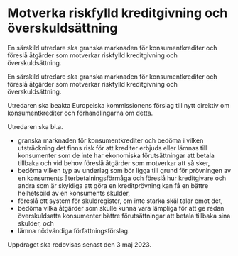 # Motverka riskfylld kreditgivning och överskuldsättning

En särskild utredare ska granska marknaden för konsumentkrediter och föreslå åtgärder som motverkar riskfylld kreditgivning och överskuldsättning.

En särskild utredare ska granska marknaden för konsumentkrediter och föreslå åtgärder som motverkar riskfylld kreditgivning och överskuldsättning.

Utredaren ska beakta Europeiska kommissionens förslag till nytt direktiv om konsumentkrediter och förhandlingarna om detta.

Utredaren ska bl.a.

* granska marknaden för konsumentkrediter och bedöma i vilken
utsträckning det finns risk för att krediter erbjuds eller lämnas till
konsumenter som de inte har ekonomiska förutsättningar att betala
tillbaka och vid behov föreslå åtgärder som motverkar att så sker,
* bedöma vilken typ av underlag som bör ligga till grund för prövningen av en konsuments återbetalningsförmåga och föreslå hur kreditgivare och andra som är skyldiga att göra en kreditprövning kan få en bättre helhetsbild av en konsuments skulder,
* föreslå ett system för skuldregister, om inte starka skäl talar emot det,
* bedöma vilka åtgärder som skulle kunna vara lämpliga för att ge redan överskuldsatta konsumenter bättre förutsättningar att betala tillbaka sina skulder, och
* lämna nödvändiga författningsförslag.

Uppdraget ska redovisas senast den 3 maj 2023.
